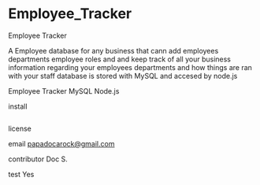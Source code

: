 # Employee_Tracker


    

Employee Tracker 



A Employee  database for any business that cann add employees departments employee roles and and keep track of all your business information regarding your employees departments and how things are ran with your staff database is stored with MySQL and accesed by node.js



Employee Tracker MySQL Node.js


install
``` 

```  

license



email
[papadocarock@gmail.com](mailto:papadocarock@gmail.com)



contributor
Doc S.


test
Yes






